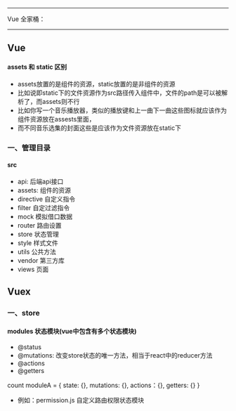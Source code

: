 **************************
Vue 全家桶：
**************************

## Vue

#### assets 和 static 区别
* assets放置的是组件的资源，static放置的是非组件的资源
* 比如说即static下的文件资源作为src路径传入组件中，文件的path是可以被解析了，而assets则不行
* 比如你写一个音乐播放器，类似的播放键和上一曲下一曲这些图标就应该作为组件资源放在assests里面，
* 而不同音乐选集的封面这些是应该作为文件资源放在static下

### 一、管理目录

#### src

* api: 后端api接口
* assets: 组件的资源
* directive 自定义指令
* filter 自定过滤指令
* mock 模拟借口数据
* router 路由设置
* store 状态管理
* style 样式文件
* utils 公共方法
* vendor 第三方库
* views 页面

## Vuex

### 一、store

#### modules 状态模块(vue中包含有多个状态模块)


 * @status
 * @mutations: 改变store状态的唯一方法，相当于react中的reducer方法
 * @actions
 * @getters


count moduleA = {
    state: {},
    mutations: {},
    actions：{},
    getters: {}
}

* 例如：permission.js 自定义路由权限状态模块




